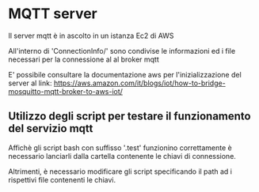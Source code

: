 # MQTT server

Il server mqtt è in ascolto in un istanza Ec2 di AWS

All'interno di 'ConnectionInfo/' sono condivise le informazioni ed i file necessari per la connessione al al broker mqtt

E' possibile consultare la documentazione aws per l'inizializzazione del server al link:
https://aws.amazon.com/it/blogs/iot/how-to-bridge-mosquitto-mqtt-broker-to-aws-iot/

## Utilizzo degli script per testare il funzionamento del servizio mqtt

Affichè gli script bash con suffisso '.test' funzionino correttamente è necessario lanciarli dalla cartella contenente le chiavi di connessione.

Altrimenti, è necessario modificare gli script specificando il path ad i rispettivi file contenenti le chiavi.